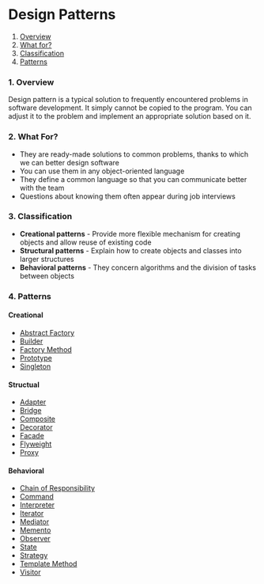 # Design Patterns

1. [Overview](#overview)
2. [What for?](#whatFor)
3. [Classification](#classification)
4. [Patterns](#patterns)

### <a name="overview">1. Overview</a>

Design pattern is a typical solution to frequently encountered problems in software development. It simply cannot be copied to the program. You can adjust it to the problem and implement an appropriate solution based on it.

### <a name="whatFor">2. What For?</a>

- They are ready-made solutions to common problems, thanks to which we can better design software
- You can use them in any object-oriented language
- They define a common language so that you can communicate better with the team
- Questions about knowing them often appear during job interviews

### <a name="classification">3. Classification</a>

- **Creational patterns** - Provide more flexible mechanism for creating objects and allow reuse of existing code
- **Structural patterns** - Explain how to create objects and classes into larger structures
- **Behavioral patterns** - They concern algorithms and the division of tasks between objects

### <a name="patterns">4. Patterns</a>

#### Creational
- [Abstract Factory](https://github.com/kroolar/tech-stack/blob/master/software-design/design-patterns/abstract-factory.md)
- [Builder](https://github.com/kroolar/tech-stack/blob/master/software-design/design-patterns/builder.md)
- [Factory Method](https://github.com/kroolar/tech-stack/blob/master/software-design/design-patterns/factory-method.md)
- [Prototype](https://github.com/kroolar/tech-stack/blob/master/software-design/design-patterns/prototype.md)
- [Singleton](https://github.com/kroolar/tech-stack/blob/master/software-design/design-patterns/singleton.md)

#### Structual
- [Adapter](https://github.com/kroolar/tech-stack/blob/master/software-design/design-patterns/adapter.md)
- [Bridge](https://github.com/kroolar/tech-stack/blob/master/software-design/design-patterns/bridge.md)
- [Composite](https://github.com/kroolar/tech-stack/blob/master/software-design/design-patterns/composite.md)
- [Decorator](https://github.com/kroolar/tech-stack/blob/master/software-design/design-patterns/decorator.md)
- [Facade](https://github.com/kroolar/tech-stack/blob/master/software-design/design-patterns/facade.md)
- [Flyweight](https://github.com/kroolar/tech-stack/blob/master/software-design/design-patterns/flyweight.md)
- [Proxy](https://github.com/kroolar/tech-stack/blob/master/software-design/design-patterns/proxy.md)

#### Behavioral
- [Chain of Responsibility](https://github.com/kroolar/tech-stack/blob/master/software-design/design-patterns/chain-of-responsibility.md)
- [Command](https://github.com/kroolar/tech-stack/blob/master/software-design/design-patterns/command.md)
- [Interpreter](https://github.com/kroolar/tech-stack/blob/master/software-design/design-patterns/interpreter.md)
- [Iterator](https://github.com/kroolar/tech-stack/blob/master/software-design/design-patterns/iterator.md)
- [Mediator](https://github.com/kroolar/tech-stack/blob/master/software-design/design-patterns/mediator.md)
- [Memento](https://github.com/kroolar/tech-stack/blob/master/software-design/design-patterns/memento.md)
- [Observer](https://github.com/kroolar/tech-stack/blob/master/software-design/design-patterns/observer.md)
- [State](https://github.com/kroolar/tech-stack/blob/master/software-design/design-patterns/state.md)
- [Strategy](https://github.com/kroolar/tech-stack/blob/master/software-design/design-patterns/strategy.md)
- [Template Method](https://github.com/kroolar/tech-stack/blob/master/software-design/design-patterns/template-method.md)
- [Visitor](https://github.com/kroolar/tech-stack/blob/master/software-design/design-patterns/visitor.md)
